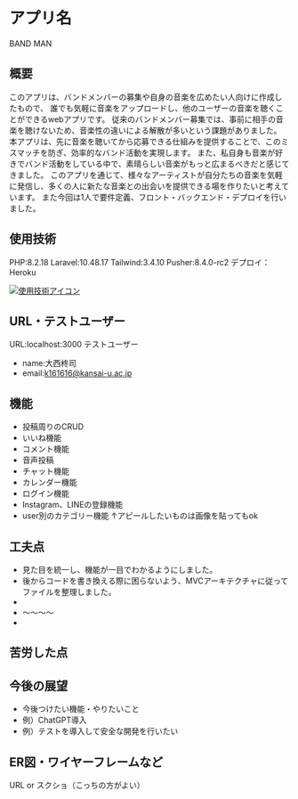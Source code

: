 # アプリ名
BAND MAN

## 概要
このアプリは、バンドメンバーの募集や自身の音楽を広めたい人向けに作成したもので、
誰でも気軽に音楽をアップロードし、他のユーザーの音楽を聴くことができるwebアプリです。
従来のバンドメンバー募集では、事前に相手の音楽を聴けないため、音楽性の違いによる解散が多いという課題がありました。
本アプリは、先に音楽を聴いてから応募できる仕組みを提供することで、このミスマッチを防ぎ、効率的なバンド活動を実現します。
また、私自身も音楽が好きでバンド活動をしている中で、素晴らしい音楽がもっと広まるべきだと感じてきました。
このアプリを通じて、様々なアーティストが自分たちの音楽を気軽に発信し、多くの人に新たな音楽との出会いを提供できる場を作りたいと考えています。
また今回は1人で要件定義、フロント・バックエンド・デプロイを行いました。

## 使用技術
PHP:8.2.18
Laravel:10.48.17
Tailwind:3.4.10
Pusher:8.4.0-rc2
デプロイ：Heroku

[![使用技術アイコン](https://skillicons.dev/icons?i=php,laravel,tailwind,heroku)](https://skillicons.dev)

## URL・テストユーザー
URL:localhost:3000
テストユーザー
- name:大西柊司
- email:k161616@kansai-u.ac.jp

## 機能
- 投稿周りのCRUD
- いいね機能
- コメント機能
- 音声投稿
- チャット機能
- カレンダー機能
- ログイン機能
- Instagram、LINEの登録機能
- user別のカテゴリー機能
↑アピールしたいものは画像を貼ってもok

## 工夫点
- 見た目を統一し、機能が一目でわかるようにしました。
- 後からコードを書き換える際に困らないよう、MVCアーキテクチャに従ってファイルを整理しました。
- 
- 〜〜〜〜
- 
## 苦労した点

## 今後の展望
- 今後つけたい機能・やりたいこと
- 例）ChatGPT導入
- 例）テストを導入して安全な開発を行いたい

## ER図・ワイヤーフレームなど
URL or スクショ（こっちの方がよい）